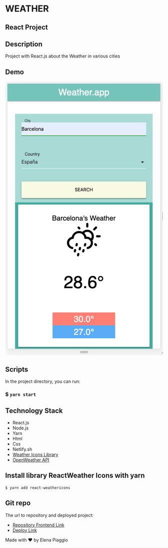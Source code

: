 
# WEATHER
## React Project

## Description
Project with React.js about the Weather in various cities

## Demo
![Landing demo](./src/demo.png)

## Scripts
In the project directory, you can run:

### $ `yarn start`


## Technology Stack
- React.js
- Node.js
- Yarn
- Html
- Css
- Netlify.sh
- [Weather Icons Library](https://erikflowers.github.io/weather-icons/)
- [OpenWeather API](https://openweathermap.org/api)

## Install library ReactWeather Icons with yarn
```
$ yarn add react-weathericons
```

## Git repo
The url to repository and deployed project:

- [Repository Frontend Link](https://github.com/elenapiaggio/weather)
- [Deploy Link](https://react-app-the-weather.netlify.app/)

Made with :heart: by Elena Piaggio
